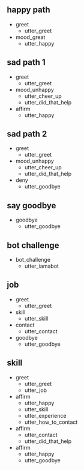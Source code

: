 ## happy path
* greet
  - utter_greet
* mood_great
  - utter_happy

## sad path 1
* greet
  - utter_greet
* mood_unhappy
  - utter_cheer_up
  - utter_did_that_help
* affirm
  - utter_happy

## sad path 2
* greet
  - utter_greet
* mood_unhappy
  - utter_cheer_up
  - utter_did_that_help
* deny
  - utter_goodbye

## say goodbye
* goodbye
  - utter_goodbye

## bot challenge
* bot_challenge
  - utter_iamabot


## job
* greet
  - utter_greet
* skill
  - utter_skill
* contact
  - utter_contact
* goodbye
  - utter_goodbye

## skill
* greet
  - utter_greet
  - utter_job
* affirm
  - utter_happy
  - utter_skill
  - utter_experience
  - utter_how_to_contact
* affirm
  - utter_contact
  - utter_did_that_help
* affirm
  - utter_happy
  - utter_goodbye
  
  